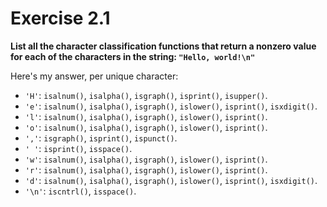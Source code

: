 # Exercise 2.1
__List all the character classification functions that return a nonzero value
for each of the characters in the string: `"Hello, world!\n"`__

Here's my answer, per unique character:
* `'H'`: `isalnum()`, `isalpha()`, `isgraph()`, `isprint()`, `isupper()`.
* `'e'`: `isalnum()`, `isalpha()`, `isgraph()`, `islower()`, `isprint()`,
`isxdigit()`.
* `'l'`: `isalnum()`, `isalpha()`, `isgraph()`, `islower()`, `isprint()`.
* `'o'`: `isalnum()`, `isalpha()`, `isgraph()`, `islower()`, `isprint()`.
* `','`: `isgraph()`, `isprint()`, `ispunct()`.
* `' '`: `isprint()`, `isspace()`.
* `'w'`: `isalnum()`, `isalpha()`, `isgraph()`, `islower()`, `isprint()`.
* `'r'`: `isalnum()`, `isalpha()`, `isgraph()`, `islower()`, `isprint()`.
* `'d'`: `isalnum()`, `isalpha()`, `isgraph()`, `islower()`, `isprint()`,
`isxdigit()`.
* `'\n'`: `iscntrl()`, `isspace()`.
